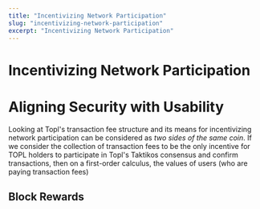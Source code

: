 ```yaml
---
title: "Incentivizing Network Participation"
slug: "incentivizing-network-participation"
excerpt: "Incentivizing Network Participation"
---
```


# Incentivizing Network Participation

# Aligning Security with Usability
Looking at Topl's transaction fee structure and its means for incentivizing network participation can be considered as *two sides of the same coin*. If we consider the collection of transaction fees to be the only incentive for TOPL holders to participate in Topl's Taktikos consensus and confirm transactions, then on a first-order calculus, the values of users (who are paying transaction fees)
## Block Rewards